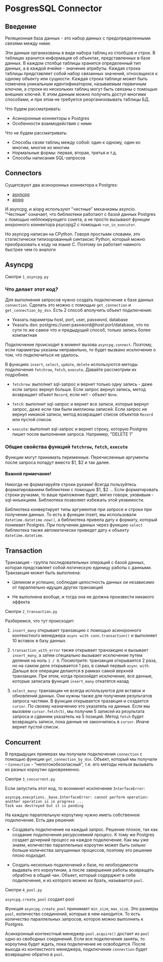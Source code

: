 # PosgresSQL Connector

## Введение

Реляционная база данных - это набор данных с предопределенными связями между ними.

Эти данные организованы в виде набора таблиц из столбцов и строк. В таблицах хранится информация об объектах, представленных в базе данных. В каждом столбце таблицы хранится определенный тип данных, а в каждой ячейке - значение атрибуты. Каждая строка таблицы представляет собой набор связанных значений, относящихся к одному объекту или сущности. Каждая строка таблице может быть помечена уникальным идентификатором, называемым первичным ключом, а строки из нескольких таблиц могут быть связаны с помощью внешних ключей. К этим данным можно получить доступ многими способами, и при этом не требуется реорганизовывать таблицы БД.

Что будем рассматривать:

-   Асинхронные коннекторы к Postgres
-   Особенности взаимодействия с ними

Что не будем рассматривать:

-   Способы свзяи таблиц между собой: один к одному, один ко многим, многие ко многим
-   Нормальные формы: первая, вторая, третья и т.д.
-   Способы написания SQL-запросов

## Connectors

Сущетсвуют два асинхронных коннектора к Postgres:

-   [asyncpg](https://github.com/MagicStack/asyncpg)
-   [aiopg](https://github.com/aio-libs/aiopg)

И asyncpg, и aiopg используют "честные" механизмы asyncio. "Честные" означает, что библиотеки работают с базой данных Postgres с помощью неблокирующего сокета, а не просто вызывают функции инхронного коннектора psycopg2 с помощью `run_in_executor`.

Но asyncpg написан на CPython. Говоря простыми словами, это статистически типизорованный синтаксис Python, который можно преобразовать к коду на языке C. Поэтому он работает намного быстрее чем го аналоги

## Asyncpg

Смотри `1_asyncpg.py`

### Что делает этот код?

Для выполнения запросов нужно создать подключение к базе данных `connection`. Сделать это можно с помощью `get_connection` и `get_connection_by_dsn`. Есть 2 способ аполучить объект подключения:

-   Указать параметры host, port, user, password, database
-   Указать dsn: postgres://user:password@host:port/database, что по сути то же самое что и предыдущий способ, только запись более компактная

Подключение происходит в момент вызова `asyncpg.connect`. Поэтому, если параметры указаны неправильно, то будет вызвано исключение о том, что подключиться не удалось.

В функциях `insert`, `select`, `update`, `delete` используются методы подключения `fetchrow`, `fetch`, `execute`. Давайте рассмотрим их подробнее.

-   `fetchrow`: выполнит sql-запрос и вернет только одну запись - даже если запрос вернул больше. Если запрос вернул запись, метод возвращает объект `Record`, если нет - объект `None`.

-   `fetch`: выполнит sql-запрос и вернет все записи, которые вернул запрос, даже если там были миллионы записей. Если запрос не вернул никакой записи, метод возвращает список объектов `Record` или пустой список.

-   `execute`: выполнит sql-запрос и вернет строку, которую Postgres пишет после выполнения запроса. Например, "DELETE 1"

### Общие свойства функций `fetchrow`, `fetch`, `execute`

Функции могут принимать переменные. Перечисленные аргументы после запроса попадут вместо $1, $2 и так далее.

#### Важной примечание!

Никогда не форматируйте строки руками!
Всегда пользуйтесь форматированием библиотеки с помощью $1, $2 ...
Если форматировать строки ручками, то ваше приложение будет, мягко говоря, уязвивым - sql-инъекциям. Библиотека позволяет избежать этой уязвимости.

Библиотека конвертирует типы аргументов при запросе и строки при получении данных. То есть в функции insert, мы использовали `datetime.datetime.now()`, а библиотека привела дату к формату, который понимает Postgres. При получении данных через функцию `select` библиотека также автоматически приведет дату к объекту `datetime.datetime`.

## Transaction

Транзакция - группа последовательных операций с базой данных, которая представляет собой логическую единицу работы с данными. Транзакция может быть выполнена:

-   Целиком и успешно, соблюдая целостность данных ои независимо от параллельно идущих других транзакций

-   Не выполнена вообще, и тогда она не должна произвести никакого эффекта

Смотри `2_transaction.py`

Разберемся, что тут происходит:

1. `insert_many` открывает транзакцию с помощью асинхронного контекстного менеджера `async with conn.transaction()` и выполняет 10 вставок в базу данных.

2. `transaction_with_error` также открывает транзакцию и вызывает `insert_many`, а затем специально вызывает исключение путем деления на ноль `1 / 0`. Посмотрите: транзакция открывается 2 раза, но на самом деле открывается 1 раз, в самый первый `async with`. Дальше все операции делаются в рамках самой верхней транзакции. При этом, когда произойдет исключение, все данные, которые записала функция `insert_many` откатятся назад

3. `select_many`: транзакции не всегда используются для вставок и обновлений данных. Они нужны также для получения результатов запроса частями. В функции открывается тразакция и создается `cursor`. По своему назначению это указатель на данные. Если мы вызовем `cursor.fetch(5)`, мы получим 5 записей из результата запроса и сдвинем указатель на 5 позиций. Метод `fetch` будет возвращать записи, пока данные не закончились в `cursor`. Иначе вернет пустой список.

## Concurrent

В предыдущих примерах мы получали подключения `connection` с помощью функции `get_connection_by_dsn`. Объект, который мы получали - `Connection` - "непотокобезопасный", т.е. его методы нельзя вызывать из разных короутин одновременно.

Смотри `3_concurrent.py`

Если запустить этот код, то возникнет исключение `InterfaceError`:

```
asyncpg.execptions._base.InterfaceError: cannot perform operation: another operation is in progress ...
Task was destroyed but it is pending
```

На каждую параллельную короутину нужно иметь собственное подключение. Есть два решения:

-   Создавать подключение на каждый запрос. Решение плохое, так как создание подключения ресурсоемкий процесс. К тому же Postgres создает дочерний процесс на каждое подключение. Как мы уже знаем, количество параллельных короутин может быть сильно больше количества запущенных процессов, поэтому это решение плохо подходит.

-   Создать несколько подключений к базе, по необходимости выдавать его короутинам, а после завершения работы возвращать обрабтно в общий чан. Объект, который содерджит в себе подключения, и из которого можно их брать, называется `pool`.

Смотри `4_pool.py`

`asyncpg.create_pool` создает pool

Функция `asyncpg.create_pool` принимает `min_size`, `max_size`. Это размеры `pool`, количество соединений, которые в нем находится. То есть количество параллельных запросов, которое можно выполнить к Postgres.

Асинхронный контекстный менеджер `pool.acquire()` достает из `pool` одно из свободных соединений. Если все подключения заняты, то короутина будет ждать, пока подключение не освободится. После выхода из контекстного менеджера, подключение `connection` будет возвращено обратно в `pool`.
